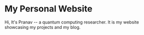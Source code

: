 # My Personal Website
Hi, It's Pranav -- a quantum computing researcher.
It is my website showcasing my projects and my blog.

